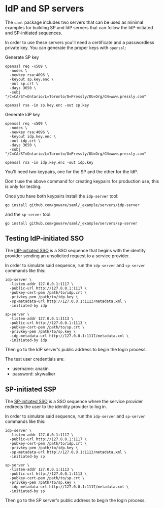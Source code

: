 # IdP and SP servers

The `saml` package includes two servers that can be used as minimal examples
for building SP and IdP servers that can follow the IdP-initiated and
SP-initiated sequences.

In order to use these servers you'll need a certificate and a passwordless
private key. You can generate the proper keys with `openssl`:

Generate SP key
```
openssl req -x509 \
  -nodes \
  -newkey rsa:4096 \
  -keyout sp.key.enc \
  -out sp.crt \
  -days 3650 \
  -subj "/C=CA/ST=Ontario/L=Toronto/O=Pressly/OU=Org/CN=www.pressly.com"

openssl rsa -in sp.key.enc -out sp.key
```

Generate IdP key
```
openssl req -x509 \
  -nodes \
  -newkey rsa:4096 \
  -keyout idp.key.enc \
  -out idp.crt \
  -days 3650 \
  -subj "/C=CA/ST=Ontario/L=Toronto/O=Pressly/OU=Org/CN=www.pressly.com"

openssl rsa -in idp.key.enc -out idp.key
```

You'll need two keypairs, one for the SP and the other for the IdP.

Don't use the above command for creating keypairs for production use, this is
only for testing.

Once you have both keypairs install the `idp-server` tool:

```
go install github.com/goware/saml/_example/servers/idp-server
```

and the `sp-server` tool:

```
go install github.com/goware/saml/_example/servers/sp-server
```

## Testing IdP-initiated SSO

The [IdP-initiated
SSO](http://saml.xml.org/wiki/idp-initiated-single-sign-on-post-binding) is a
SSO sequence that begins with the identity provider sending an unsolicited
request to a service provider.

In order to simulate said sequence, run the `idp-server` and `sp-server`
commands like this:

```
idp-server \
  -listen-addr 127.0.0.1:1117 \
  -public-url http://127.0.0.1:1117 \
  -pubkey-cert-pem /path/to/idp.crt \
  -privkey-pem /path/to/idp.key \
  -sp-metadata-url http://127.0.0.1:1113/metadata.xml \
  -initiated-by idp
```

```
sp-server \
  -listen-addr 127.0.0.1:1113 \
  -public-url http://127.0.0.1:1113 \
  -pubkey-cert-pem /path/to/sp.crt \
  -privkey-pem /path/to/sp.key \
  -idp-metadata-url http://127.0.0.1:1117/metadata.xml \
  -initiated-by idp
```

Then go to the IdP server's public address to begin the login process.

The test user credentials are:
* username: anakin
* password: skywalker

## SP-initiated SSP

The [SP-initiated
SSO](http://saml.xml.org/wiki/sp-initiated-single-sign-on-postartifact-bindings)
is a SSO sequence where the service provider redirects the user to the identity
provider to log in.

In order to simulate said sequence, run the `idp-server` and `sp-server`
commands like this:

```
idp-server \
  -listen-addr 127.0.0.1:1117 \
  -public-url http://127.0.0.1:1117 \
  -pubkey-cert-pem /path/to/idp.crt \
  -privkey-pem /path/to/idp.key \
  -sp-metadata-url http://127.0.0.1:1113/metadata.xml \
  -initiated-by sp
```

```
sp-server \
  -listen-addr 127.0.0.1:1113 \
  -public-url http://127.0.0.1:1113 \
  -pubkey-cert-pem /path/to/sp.crt \
  -privkey-pem /path/to/sp.key \
  -idp-metadata-url http://127.0.0.1:1117/metadata.xml \
  -initiated-by sp
```

Then go to the SP server's public address to begin the login process.
